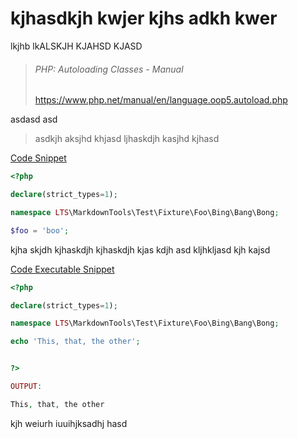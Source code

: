 # kjhasdkjh kwjer kjhs adkh kwer

lkjhb lkALSKJH KJAHSD KJASD

> ###### PHP: Autoloading Classes - Manual 
> https://www.php.net/manual/en/language.oop5.autoload.php

asdasd asd 

> asdkjh aksjhd khjasd
> ljhaskdjh kasjhd kjhasd

[Code Snippet](./../../Bing/Bang/Bong/Blah.php)

```php
<?php

declare(strict_types=1);

namespace LTS\MarkdownTools\Test\Fixture\Foo\Bing\Bang\Bong;

$foo = 'boo';

```

kjha skjdh kjhaskdjh 
kjhaskdjh kjas kdjh asd
kljhkljasd kjh kajsd

[Code Executable Snippet](./../../Bing/Bang/Bong/Boo.php)

```php
<?php

declare(strict_types=1);

namespace LTS\MarkdownTools\Test\Fixture\Foo\Bing\Bang\Bong;

echo 'This, that, the other';


?>

OUTPUT:

This, that, the other

```

kjh weiurh iuuihjksadhj hasd
